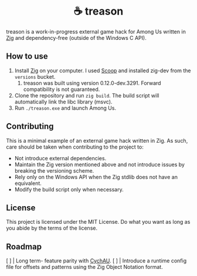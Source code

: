 <h1 align="center">
	☕ treason
</h1>

treason is a work-in-progress external game hack for Among Us written in [Zig](https://ziglang.org) and dependency-free (outside of the Windows C API).

## How to use

1. Install [Zig](https://ziglang.org/download/) on your computer. I used [Scoop](https://scoop.sh) and installed zig-dev from the `versions` bucket.
    1. treason was built using version 0.12.0-dev.3291. Forward compatibility is not guaranteed.
2. Clone the repository and run `zig build`. The build script will automatically link the libc library (msvc).
3. Run `./treason.exe` and launch Among Us.

## Contributing

This is a minimal example of an external game hack written in Zig. As such, care should be taken when contributing to the project to:

- Not introduce external dependencies.
- Maintain the Zig version mentioned above and not introduce issues by breaking the versioning scheme.
- Rely only on the Windows API when the Zig stdlib does not have an equivalent.
- Modify the build script only when necessary.

## License

This project is licensed under the MIT License. Do what you want as long as you abide by the terms of the license.

## Roadmap

[ ] | Long term- feature parity with [CychAU](https://github.com/CychUC/CychAU).
[ ] | Introduce a runtime config file for offsets and patterns using the Zig Object Notation format.